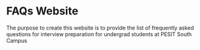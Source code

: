 # FAQs Website
The purpose to create this website is to provide the list of frequently asked questions for interview preparation for undergrad students at PESIT South Campus
